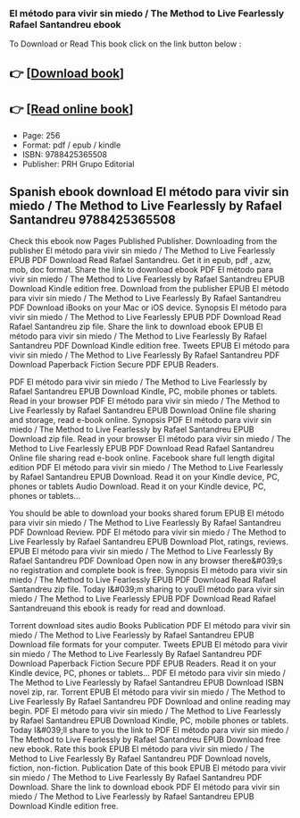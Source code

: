 ### El método para vivir sin miedo / The Method to Live Fearlessly Rafael Santandreu ebook

To Download or Read This book click on the link button below :

## 👉  [**[Download book](http://filesbooks.info/download.php?group=book&from=github.com&id=685110&lnk=1065 "Download book")**]

## 👉  [**[Read online book](http://filesbooks.info/download.php?group=book&from=github.com&id=685110&lnk=1065 "Read online book")**]


* Page: 256
* Format: pdf / epub / kindle
* ISBN: 9788425365508
* Publisher: PRH Grupo Editorial



## Spanish ebook download El método para vivir sin miedo / The Method to Live Fearlessly by Rafael Santandreu 9788425365508


Check this ebook now Pages Published Publisher. Downloading from the publisher El método para vivir sin miedo / The Method to Live Fearlessly EPUB PDF Download Read Rafael Santandreu. Get it in epub, pdf , azw, mob, doc format. Share the link to download ebook PDF El método para vivir sin miedo / The Method to Live Fearlessly by Rafael Santandreu EPUB Download Kindle edition free. Download from the publisher EPUB El método para vivir sin miedo / The Method to Live Fearlessly By Rafael Santandreu PDF Download iBooks on your Mac or iOS device. Synopsis El método para vivir sin miedo / The Method to Live Fearlessly EPUB PDF Download Read Rafael Santandreu zip file. Share the link to download ebook EPUB El método para vivir sin miedo / The Method to Live Fearlessly By Rafael Santandreu PDF Download Kindle edition free. Tweets EPUB El método para vivir sin miedo / The Method to Live Fearlessly By Rafael Santandreu PDF Download Paperback Fiction Secure PDF EPUB Readers.

PDF El método para vivir sin miedo / The Method to Live Fearlessly by Rafael Santandreu EPUB Download Kindle, PC, mobile phones or tablets. Read in your browser PDF El método para vivir sin miedo / The Method to Live Fearlessly by Rafael Santandreu EPUB Download Online file sharing and storage, read e-book online. Synopsis PDF El método para vivir sin miedo / The Method to Live Fearlessly by Rafael Santandreu EPUB Download zip file. Read in your browser El método para vivir sin miedo / The Method to Live Fearlessly EPUB PDF Download Read Rafael Santandreu Online file sharing read e-book online. Facebook share full length digital edition PDF El método para vivir sin miedo / The Method to Live Fearlessly by Rafael Santandreu EPUB Download. Read it on your Kindle device, PC, phones or tablets Audio Download. Read it on your Kindle device, PC, phones or tablets...

You should be able to download your books shared forum EPUB El método para vivir sin miedo / The Method to Live Fearlessly By Rafael Santandreu PDF Download Review. PDF El método para vivir sin miedo / The Method to Live Fearlessly by Rafael Santandreu EPUB Download Plot, ratings, reviews. EPUB El método para vivir sin miedo / The Method to Live Fearlessly By Rafael Santandreu PDF Download Open now in any browser there&amp;#039;s no registration and complete book is free. Synopsis El método para vivir sin miedo / The Method to Live Fearlessly EPUB PDF Download Read Rafael Santandreu zip file. Today I&amp;#039;m sharing to youEl método para vivir sin miedo / The Method to Live Fearlessly EPUB PDF Download Read Rafael Santandreuand this ebook is ready for read and download.

Torrent download sites audio Books Publication PDF El método para vivir sin miedo / The Method to Live Fearlessly by Rafael Santandreu EPUB Download file formats for your computer. Tweets EPUB El método para vivir sin miedo / The Method to Live Fearlessly By Rafael Santandreu PDF Download Paperback Fiction Secure PDF EPUB Readers. Read it on your Kindle device, PC, phones or tablets... PDF El método para vivir sin miedo / The Method to Live Fearlessly by Rafael Santandreu EPUB Download ISBN novel zip, rar. Torrent EPUB El método para vivir sin miedo / The Method to Live Fearlessly By Rafael Santandreu PDF Download and online reading may begin. PDF El método para vivir sin miedo / The Method to Live Fearlessly by Rafael Santandreu EPUB Download Kindle, PC, mobile phones or tablets. Today I&amp;#039;ll share to you the link to PDF El método para vivir sin miedo / The Method to Live Fearlessly by Rafael Santandreu EPUB Download free new ebook. Rate this book EPUB El método para vivir sin miedo / The Method to Live Fearlessly By Rafael Santandreu PDF Download novels, fiction, non-fiction. Publication Date of this book EPUB El método para vivir sin miedo / The Method to Live Fearlessly By Rafael Santandreu PDF Download. Share the link to download ebook PDF El método para vivir sin miedo / The Method to Live Fearlessly by Rafael Santandreu EPUB Download Kindle edition free.






